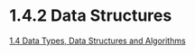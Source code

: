 # 1.4.2 Data Structures
[1.4 Data Types, Data Structures and Algorithms](1.4%20Data%20Types,%20Data%20Structures%20and%20Algorithms.md)